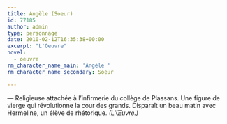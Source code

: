 ```yaml
---
title: Angèle (Soeur)
id: 77185
author: admin
type: personnage
date: 2010-02-12T16:35:38+00:00
excerpt: "L'Oeuvre"
novel:
  - oeuvre
rm_character_name_main: 'Angèle '
rm_character_name_secondary: Soeur

---
```

— Religieuse attachée à l&rsquo;infirmerie du collège de Plassans. Une figure de vierge qui révolutionne la cour des grands. Disparaît un beau matin avec Hermeline, un élève de rhétorique. _(L&rsquo;Œuvre.)_